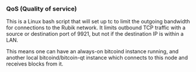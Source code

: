 ### QoS (Quality of service) ###

This is a Linux bash script that will set up tc to limit the outgoing bandwidth for connections to the Rubik network. It limits outbound TCP traffic with a source or destination port of 9921, but not if the destination IP is within a LAN.

This means one can have an always-on bitcoind instance running, and another local bitcoind/bitcoin-qt instance which connects to this node and receives blocks from it.
